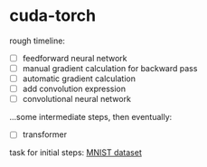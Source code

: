 # cuda-torch
rough timeline: 
- [ ] feedforward neural network 
- [ ] manual gradient calculation for backward pass
- [ ] automatic gradient calculation
- [ ] add convolution expression
- [ ] convolutional neural network

...some intermediate steps, then eventually:
- [ ] transformer


task for initial steps: [MNIST dataset](https://www.kaggle.com/competitions/digit-recognizer)

